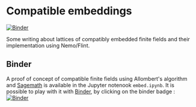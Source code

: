 # Compatible embeddings

[![Binder](http://mybinder.org/badge.svg)](http://beta.mybinder.org/v2/gh/erou/compatible-embeddings/master)

Some writing about lattices of compatibly embedded finite fields and their implementation using Nemo/Flint.

## Binder

A proof of concept of compatible finite fields using Allombert's algorithm and
[Sagemath](http://www.sagemath.org/) is
available in the Jupyter notenook `embed.ipynb`. It is possible to play with
it with [Binder](https://mybinder.org/), by clicking on the binder badge : [![Binder](http://mybinder.org/badge.svg)](http://beta.mybinder.org/v2/gh/erou/compatible-embeddings/master)

